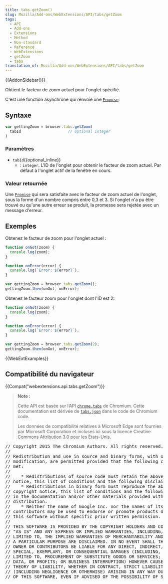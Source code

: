 ```yaml
---
title: tabs.getZoom()
slug: Mozilla/Add-ons/WebExtensions/API/tabs/getZoom
tags:
  - API
  - Add-ons
  - Extensions
  - Method
  - Non-standard
  - Reference
  - WebExtensions
  - getZoom
  - tabs
translation_of: Mozilla/Add-ons/WebExtensions/API/tabs/getZoom
---
```

{{AddonSidebar()}}

Obtient le facteur de zoom actuel pour l'onglet spécifié.

C'est une fonction asynchrone qui renvoie une [`Promise`](/fr/docs/Web/JavaScript/Reference/Objets_globaux/Promise).

## Syntaxe

```js
var gettingZoom = browser.tabs.getZoom(
  tabId                     // optional integer
)
```

### Paramètres

- `tabId`{{optional_inline}}
  - : `integer`. L'ID de l'onglet pour obtenir le facteur de zoom actuel. Par défaut à l'onglet actif de la fenêtre en cours.

### Valeur retournée

Une [`Promise`](/fr/docs/Web/JavaScript/Reference/Objets_globaux/Promise) qui sera satisfaite avec le facteur de zoom actuel de l'onglet, sous la forme d'un nombre compris entre 0,3 et 3. Si l'onglet n'a pu être trouvé ou qu'une autre erreur se produit, la promesse sera rejetée avec un message d'erreur.

## Exemples

Obtenez le facteur de zoom pour l'onglet actuel :

```js
function onGot(zoom) {
  console.log(zoom);
}

function onError(error) {
  console.log(`Error: ${error}`);
}

var gettingZoom = browser.tabs.getZoom();
gettingZoom.then(onGot, onError);
```

Obtenez le facteur zoom pour l'onglet dont l'ID est 2:

```js
function onGot(zoom) {
  console.log(zoom);
}

function onError(error) {
  console.log(`Error: ${error}`);
}

var gettingZoom = browser.tabs.getZoom(2);
gettingZoom.then(onGot, onError);
```

{{WebExtExamples}}

## Compatibilité du navigateur

{{Compat("webextensions.api.tabs.getZoom")}}

> **Note :**
>
> Cette API est basée sur l’API [`chrome.tabs`](https://developer.chrome.com/extensions/tabs#method-executeScript) de Chromium. Cette documentation est dérivée de [`tabs.json`](https://chromium.googlesource.com/chromium/src/+/master/chrome/common/extensions/api/tabs.json) dans le code de Chromium code.
>
> Les données de compatibilité relatives à Microsoft Edge sont fournies par Microsoft Corporation et incluses ici sous la licence Creative Commons Attribution 3.0 pour les États-Unis.

<div class="hidden"><pre>// Copyright 2015 The Chromium Authors. All rights reserved.
//
// Redistribution and use in source and binary forms, with or without
// modification, are permitted provided that the following conditions are
// met:
//
//    * Redistributions of source code must retain the above copyright
// notice, this list of conditions and the following disclaimer.
//    * Redistributions in binary form must reproduce the above
// copyright notice, this list of conditions and the following disclaimer
// in the documentation and/or other materials provided with the
// distribution.
//    * Neither the name of Google Inc. nor the names of its
// contributors may be used to endorse or promote products derived from
// this software without specific prior written permission.
//
// THIS SOFTWARE IS PROVIDED BY THE COPYRIGHT HOLDERS AND CONTRIBUTORS
// "AS IS" AND ANY EXPRESS OR IMPLIED WARRANTIES, INCLUDING, BUT NOT
// LIMITED TO, THE IMPLIED WARRANTIES OF MERCHANTABILITY AND FITNESS FOR
// A PARTICULAR PURPOSE ARE DISCLAIMED. IN NO EVENT SHALL THE COPYRIGHT
// OWNER OR CONTRIBUTORS BE LIABLE FOR ANY DIRECT, INDIRECT, INCIDENTAL,
// SPECIAL, EXEMPLARY, OR CONSEQUENTIAL DAMAGES (INCLUDING, BUT NOT
// LIMITED TO, PROCUREMENT OF SUBSTITUTE GOODS OR SERVICES; LOSS OF USE,
// DATA, OR PROFITS; OR BUSINESS INTERRUPTION) HOWEVER CAUSED AND ON ANY
// THEORY OF LIABILITY, WHETHER IN CONTRACT, STRICT LIABILITY, OR TORT
// (INCLUDING NEGLIGENCE OR OTHERWISE) ARISING IN ANY WAY OUT OF THE USE
// OF THIS SOFTWARE, EVEN IF ADVISED OF THE POSSIBILITY OF SUCH DAMAGE.
</pre></div>
